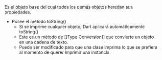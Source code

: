 Es el objeto base del cual todos los demás objetos heredan sus propiedades.

- Posee el método toString()
	- Si se imprime cualquier objeto, Dart aplicará automáticamente toString()
	- Este es un método de [[Type Conversion]] que convierte un objeto en una cadena de texto. 
	- Puede ser modificado para que una clase imprima lo que se prefiera al momento de querer imprimir una instancia.